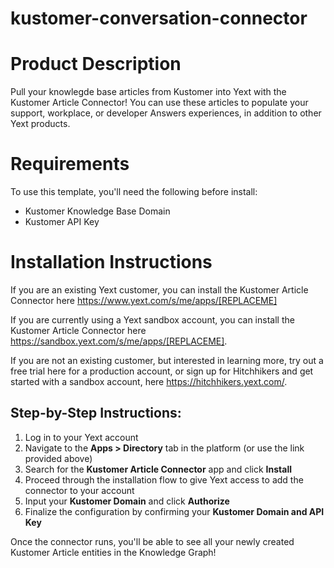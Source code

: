 # kustomer-conversation-connector

# Product Description
Pull your knowlegde base articles from Kustomer into Yext with the Kustomer Article Connector! You can use these articles to populate your support, workplace, or developer Answers experiences, in addition to other Yext products.

# Requirements
To use this template, you'll need the following before install:

- Kustomer Knowledge Base Domain
- Kustomer API Key

# Installation Instructions
If you are an existing Yext customer, you can install the Kustomer Article Connector here <https://www.yext.com/s/me/apps/[REPLACEME]>

If you are currently using a Yext sandbox account, you can install the Kustomer Article Connector here <https://sandbox.yext.com/s/me/apps/[REPLACEME]>.

If you are not an existing customer, but interested in learning more, try out a free trial here for a production account, or sign up for Hitchhikers and get started with a sandbox account, here <https://hitchhikers.yext.com/>.

## Step-by-Step Instructions:
1. Log in to your Yext account
2. Navigate to the **Apps > Directory** tab in the platform (or use the link provided above)
3. Search for the **Kustomer Article Connector** app and click **Install**
4. Proceed through the installation flow to give Yext access to add the connector to your account
5. Input your **Kustomer Domain** and click **Authorize**
6. Finalize the configuration by confirming your **Kustomer Domain and API Key** 

Once the connector runs, you'll be able to see all your newly created Kustomer Article entities in the Knowledge Graph!
